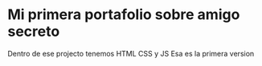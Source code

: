 <h1>Mi primera portafolio sobre amigo secreto</h1>
Dentro de ese projecto tenemos HTML CSS y JS
Esa es la primera version
